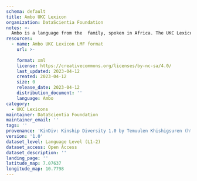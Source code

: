 ```yaml
---
schema: default
title: Ambo UKC Lexicon
organization: DataScientia Foundation
notes: >-
  Ambo is a language from the  family, spoken in Africa. The UKC Lexicon of Ambo is represented as a lexico-semantic network. It consists of words, word senses, synsets, as well as sense-level and synset-level relationships.
resources:
  - name: Ambo UKC Lexicon LMF format
    url: >-
      
    format: xml
    license: https://creativecommons.org/licenses/by-nc-sa/4.0/
    last_updated: 2023-04-12
    created: 2023-04-12
    size: 0
    release_date: 2023-04-12
    distribution_document: ''
    language: Ambo
category:
  - UKC Lexicons
maintainer: DataScientia Foundation
maintainer_email: ''
tags: ''
provenance: 'KinDiv: Kinship Diversity 1.0 by Temuulen Khishigsuren (http://ukc.disi.unitn.it/index.php/kinship/); Princeton WordNet 2.1 by Princeton University (https://wordnet.princeton.edu)'
version: '1.0'
dataset_level: Language Level (L1-2)
dataset_access: Open Access
dataset_description: ''
landing_page: ''
latitude_map: 7.07637
longitude_map: 10.7798
---
```


